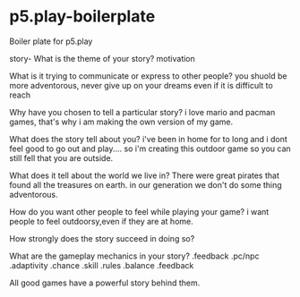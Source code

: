 # p5.play-boilerplate
Boiler plate for p5.play




story-
What is the theme of your story?
motivation


What is it trying to communicate or express to other people?
you shuold be more adventorous,
never give up on your dreams even if it is difficult to reach


Why have you chosen to tell a particular story?
i love mario and pacman games,
that's why i am making the own version of my game.

What does the story tell about you?
i've been in home for to long and i dont feel good to go out and play....
so i'm creating this outdoor game so you can still fell that you are outside.


What does it tell about the world we live in?
There were great pirates that found all the treasures on earth.
in our generation we don't do some thing adventorous.

How do you want other people to feel while playing your game?
i want people to feel outdoorsy,even if they are at home.


How strongly does the story succeed in doing so?


 What are the gameplay mechanics in your story?
.feedback
.pc/npc
.adaptivity
.chance
.skill
.rules
.balance
.feedback


 All good games have a powerful story behind them.
